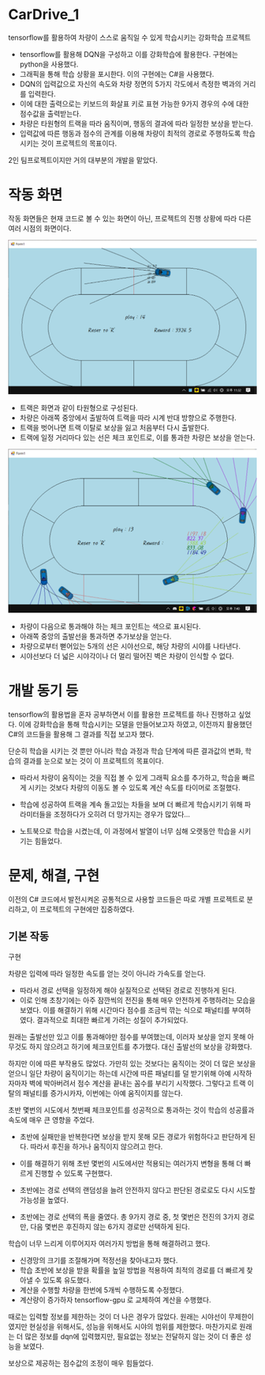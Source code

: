 # CarDrive_1

tensorflow를 활용하여 차량이 스스로 움직일 수 있게 학습시키는 강화학습 프로젝트
- tensorflow를 활용해 DQN을 구성하고 이를 강화학습에 활용한다. 구현에는 python을 사용했다.
- 그래픽을 통해 학습 상황을 포시한다. 이의 구현에는 C#을 사용했다.
- DQN의 입력값으로 자신의 속도와 차량 정면의 5가지 각도에서 측정한 벽과의 거리를 입력한다.
- 이에 대한 출력으로는 키보드의 화살표 키로 표현 가능한 9가지 경우의 수에 대한 점수값을 출력받는다.
- 차량은 타원형의 트랙을 따라 움직이며, 행동의 결과에 따라 일정한 보상을 받는다.
- 입력값에 따른 행동과 점수의 관계를 이용해 차량이 최적의 경로로 주행하도록 학습시키는 것이 프로젝트의 목표이다.

2인 팀프로젝트이지만 거의 대부분의 개발을 맡았다.


작동 화면
==================
작동 화면들은 현재 코드로 볼 수 있는 화면이 아닌, 프로젝트의 진행 상황에 따라 다른 여러 시점의 화면이다.

![image1](./sample_images/1.png)

- 트랙은 화면과 같이 타원형으로 구성된다.
- 차량은 아래쪽 중앙에서 출발하여 트랙을 따라 시계 반대 방향으로 주행한다.
- 트랙을 벗어나면 트랙 이탈로 보상을 잃고 처음부터 다시 출발한다.
- 트랙에 일정 거리마다 있는 선은 체크 포인트로, 이를 통과한 차량은 보상을 얻는다.

![image2](./sample_images/5.png)

- 차량이 다음으로 통과해야 하는 체크 포인트는 색으로 표시된다.
- 아래쪽 중앙의 출발선을 통과하면 추가보상을 얻는다.
- 차량으로부터 뻗어있는 5개의 선은 시야선으로, 해당 차량의 시야를 나타낸다. 
- 시야선보다 더 넓은 시야각이나 더 멀리 떨어진 벽은 차량이 인식할 수 없다.


개발 동기 등
==================
tensorflow의 활용법을 혼자 공부하면서 이를 활용한 프로젝트를 하나 진행하고 싶었다. 
이에 강화학습을 통해 학습시키는 모델을 만들어보고자 하였고, 이전까지 활용했던 C#의 코드들을 활용해 그 결과를 직접 보고자 했다.

단순히 학습을 시키는 것 뿐만 아니라 학습 과정과 학습 단계에 따른 결과값의 변화, 학습의 결과를 눈으로 보는 것이 이 프로젝트의 목표이다.
- 따라서 차량이 움직이는 것을 직접 볼 수 있게 그래픽 요소를 추가하고, 학습을 빠르게 시키는 것보다 차량의 이동도 볼 수 있도록 계산 속도를 타이머로 조절했다.

- 학습에 성공하여 트랙을 계속 돌고있는 차들을 보며 더 빠르게 학습시키기 위해 파라미터들을 조정하다가 오히려 더 망가지는 경우가 많았다...
- 노트북으로 학습을 시켰는데, 이 과정에서 발열이 너무 심해 오랫동안 학습을 시키기는 힘들었다.

문제, 해결, 구현
==================
이전의 C# 코드에서 발전시켜온 공통적으로 사용할 코드들은 따로 개별 프로젝트로 분리하고, 이 프로젝트의 구현에만 집중하였다.

기본 작동
---------------

구현

차량은 입력에 따라 일정한 속도를 얻는 것이 아니라 가속도를 얻는다.
- 따라서 경로 선택을 일정하게 해야 실질적으로 선택된 경로로 진행하게 된다.
- 이로 인해 초창기에는 아주 잠깐씩의 전진을 통해 매우 안전하게 주행하려는 모습을 보였다.
이를 해결하기 위해 시간마다 점수를 조금씩 깎는 식으로 패널티를 부여하였다.
결과적으로 최대한 빠르게 가려는 성질이 추가되었다.


원래는 출발선만 있고 이를 통과해야만 점수를 부여했는데, 이러자 보상을 얻지 못해 아무것도 하지 않으려고 하기에 체크포인트를 추가했다.
대신 출발선의 보상을 강화했다.

하지만 이에 따른 부작용도 많었다.
가만히 있는 것보다는 움직이는 것이 더 많은 보상을 얻으니 일단 차량이 움직이기는 하는데
시간에 따른 패널티를 덜 받기위해 아예 시작하자마자 벽에 박아버려서 점수 계산을 끝내는 꼼수를 부리기 시작했다.
그렇다고 트랙 이탈의 패널티를 증가시카자, 이번에는 아예 움직이지를 않는다.


초반 몇번의 시도에서 첫번째 체크포인트를 성공적으로 통과하는 것이 학습의 성공률과 속도에 매우 큰 영향을 주었다. 
- 초반에 실패만을 반복한다면 보상을 받지 못해 모든 경로가 위험하다고 판단하게 된다. 따라서 후진을 하거나 움직이지 않으려고 한다.
- 이를 해결하기 위해 초반 몇번의 시도에서만 적용되는 여러가지 변형을 통해 더 빠르게 진행할 수 있도록 구현했다.

- 초반에는 경로 선택의 랜덤성을 늘려 안전하지 않다고 판단된 경로로도 다시 시도할 가능성을 높였다.
- 초반에는 경로 선택의 폭을 줄였다. 총 9가지 경로 중, 첫 몇번은 전진의 3가지 경로만, 다음 몇번은 후진하지 않는 6가지 경로만 선택하게 된다.


학습이 너무 느리게 이루어지자 여러가지 방법을 통해 해결하려고 했다.
- 신경망의 크기를 조절해가며 적정선을 찾아내고자 했다.
- 학습 초반에 보상을 받을 확률을 높일 방법을 적용하여 최적의 경로를 더 빠르게 찾아낼 수 있도록 유도했다.
- 계산을 수행할 차량을 한번에 5개씩 수행하도록 수정했다.
- 계산량이 증가하자 tensorflow-gpu 로 교체하여 계산을 수행했다.

때로는 입력할 정보를 제한하는 것이 더 나은 경우가 많았다.
원래는 시야선이 무제한이였지만 현실성을 위해서도, 성능을 위해서도 시야의 범위를 제한했다.
마찬가지로 원래는 더 많은 정보를 dqn에 입력했지만, 필요없는 정보는 전달하지 않는 것이 더 좋은 성능을 보였다.

보상으로 제공하는 점수값의 조정이 매우 힘들었다.

